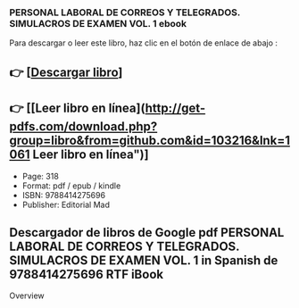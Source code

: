 ### PERSONAL LABORAL DE CORREOS Y TELEGRADOS. SIMULACROS DE EXAMEN VOL. 1  ebook

Para descargar o leer este libro, haz clic en el botón de enlace de abajo :

## 👉  [**[Descargar libro](http://get-pdfs.com/download.php?group=libro&from=github.com&id=103216&lnk=1061 "Descargar libro")**]

## 👉  [**[Leer libro en línea](http://get-pdfs.com/download.php?group=libro&from=github.com&id=103216&lnk=1061 Leer libro en línea")**]




* Page: 318
* Format: pdf / epub / kindle
* ISBN: 9788414275696
* Publisher: Editorial Mad

## Descargador de libros de Google pdf PERSONAL LABORAL DE CORREOS Y TELEGRADOS. SIMULACROS DE EXAMEN VOL. 1 in Spanish de  9788414275696 RTF iBook

Overview




